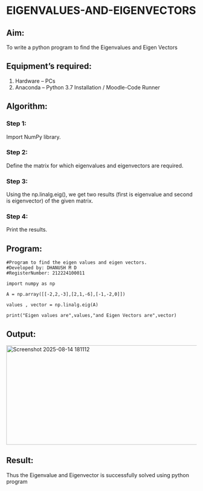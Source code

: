 # EIGENVALUES-AND-EIGENVECTORS
## Aim:
To write a python program to find the Eigenvalues and Eigen Vectors
## Equipment’s required:
1. 	Hardware – PCs
2. 	Anaconda – Python 3.7 Installation / Moodle-Code Runner
## Algorithm:
### Step 1: 
Import NumPy library.
### Step 2: 
Define the matrix for which eigenvalues and eigenvectors are required.
### Step 3:
Using the np.linalg.eig(),  we get two results (first is eigenvalue and second is eigenvector) of the given matrix.
### Step 4: 
Print the results.

## Program:
```
#Program to find the eigen values and eigen vectors.
#Developed by: DHANUSH M D
#RegisterNumber: 212224100011

import numpy as np

A = np.array([[-2,2,-3],[2,1,-6],[-1,-2,0]])

values , vector = np.linalg.eig(A)

print("Eigen values are",values,"and Eigen Vectors are",vector)
```
## Output:
<img width="1344" height="263" alt="Screenshot 2025-08-14 181112" src="https://github.com/user-attachments/assets/d5c27ba9-9a51-48f3-865b-02094b04f831" />

## Result:
Thus the Eigenvalue and Eigenvector is successfully solved using python program
